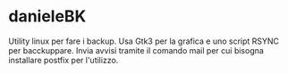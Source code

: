 # danieleBK
Utility linux per fare i backup.
Usa Gtk3 per la grafica e uno script RSYNC per bacckuppare.
Invia avvisi tramite il comando mail per cui bisogna installare postfix per l'utilizzo.
